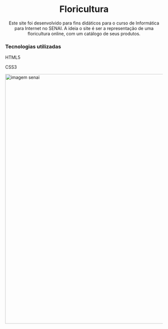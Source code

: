 <h1 align="center">Floricultura</h1>
<p align="center">Este site foi desenvolvido para fins didáticos para o curso de Informática para Internet no SENAI. A ideia o site é ser a representação de uma floricultura online, com um catálogo de seus produtos.</p>
<h3>Tecnologias utilizadas</h3>
<p>HTML5</p>
<p>CSS3</p>
<img src="https://static.portaldaindustria.com.br/media/uploads/logotipos/logo-senai.png" alt="imagem senai" width="800">


